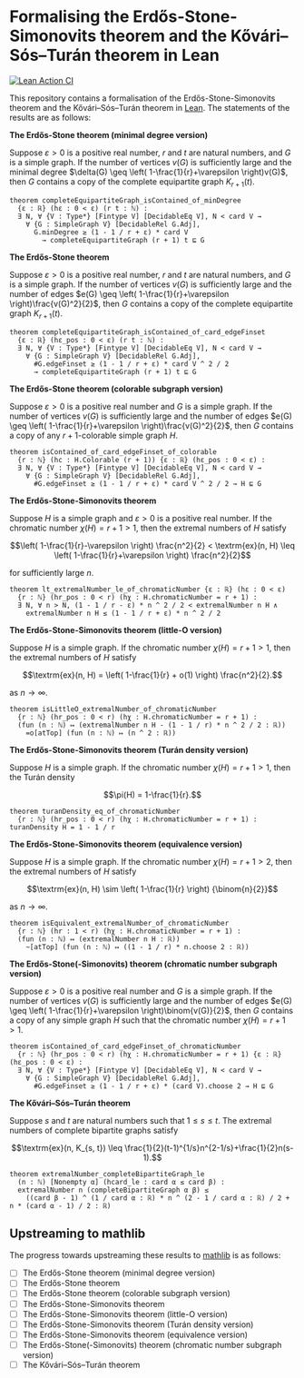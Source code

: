 # Formalising the Erdős-Stone-Simonovits theorem and the Kővári–Sós–Turán theorem in Lean

[![Lean Action CI](https://github.com/mitchell-horner/ErdosStoneSimonovits/actions/workflows/lean_action_ci.yml/badge.svg)](https://github.com/mitchell-horner/ErdosStoneSimonovits/actions/workflows/lean_action_ci.yml)

This repository contains a formalisation of the Erdős-Stone-Simonovits theorem and the Kővári–Sós–Turán theorem in [Lean](https://lean-lang.org/). The statements of the results are as follows:

**The Erdős-Stone theorem (minimal degree version)**

Suppose $\varepsilon > 0$ is a positive real number, $r$ and $t$ are natural numbers, and $G$ is a simple graph. If the number of vertices $v(G)$ is sufficiently large and the minimal degree $\delta(G) \geq \left( 1-\frac{1}{r}+\varepsilon \right)v(G)$, then $G$ contains a copy of the complete equipartite graph $K_{r+1}(t)$.

```lean
theorem completeEquipartiteGraph_isContained_of_minDegree
  {ε : ℝ} (hε : 0 < ε) (r t : ℕ) :
  ∃ N, ∀ {V : Type*} [Fintype V] [DecidableEq V], N < card V →
    ∀ {G : SimpleGraph V} [DecidableRel G.Adj],
      G.minDegree ≥ (1 - 1 / r + ε) * card V
        → completeEquipartiteGraph (r + 1) t ⊑ G
```

**The Erdős-Stone theorem**

Suppose $\varepsilon > 0$ is a positive real number, $r$ and $t$ are natural numbers, and $G$ is a simple graph. If the number of vertices $v(G)$ is sufficiently large and the number of edges $e(G) \geq \left( 1-\frac{1}{r}+\varepsilon \right)\frac{v(G)^2}{2}$, then $G$ contains a copy of the complete equipartite graph $K_{r+1}(t)$.

```lean
theorem completeEquipartiteGraph_isContained_of_card_edgeFinset
  {ε : ℝ} (hε_pos : 0 < ε) (r t : ℕ) :
  ∃ N, ∀ {V : Type*} [Fintype V] [DecidableEq V], N < card V →
    ∀ {G : SimpleGraph V} [DecidableRel G.Adj],
      #G.edgeFinset ≥ (1 - 1 / r + ε) * card V ^ 2 / 2
      → completeEquipartiteGraph (r + 1) t ⊑ G
```

**The Erdős-Stone theorem (colorable subgraph version)**

Suppose $\varepsilon > 0$ is a positive real number and $G$ is a simple graph. If the number of vertices $v(G)$ is sufficiently large and the number of edges $e(G) \geq \left( 1-\frac{1}{r}+\varepsilon \right)\frac{v(G)^2}{2}$, then $G$ contains a copy of any $r+1$-colorable simple graph $H$.

```lean
theorem isContained_of_card_edgeFinset_of_colorable
  {r : ℕ} (hc : H.Colorable (r + 1)) {ε : ℝ} (hε_pos : 0 < ε) :
  ∃ N, ∀ {V : Type*} [Fintype V] [DecidableEq V], N < card V →
    ∀ {G : SimpleGraph V} [DecidableRel G.Adj],
      #G.edgeFinset ≥ (1 - 1 / r + ε) * card V ^ 2 / 2 → H ⊑ G
```

**The Erdős-Stone-Simonovits theorem**

Suppose $H$ is a simple graph and $\varepsilon > 0$ is a positive real number. If the chromatic number $\chi(H) = r+1 > 1$, then the extremal numbers of $H$ satisfy

$$\left( 1-\frac{1}{r}-\varepsilon \right) \frac{n^2}{2} < \textrm{ex}(n, H) \leq \left( 1-\frac{1}{r}+\varepsilon \right) \frac{n^2}{2}$$ 

for sufficiently large $n$.

```lean
theorem lt_extremalNumber_le_of_chromaticNumber {ε : ℝ} (hε : 0 < ε)
  {r : ℕ} (hr_pos : 0 < r) (hχ : H.chromaticNumber = r + 1) :
  ∃ N, ∀ n > N, (1 - 1 / r - ε) * n ^ 2 / 2 < extremalNumber n H ∧
    extremalNumber n H ≤ (1 - 1 / r + ε) * n ^ 2 / 2
```

**The Erdős-Stone-Simonovits theorem (little-O version)**

Suppose $H$ is a simple graph. If the chromatic number $\chi(H) = r+1 > 1$, then the extremal numbers of $H$ satisfy

$$\textrm{ex}(n, H) = \left( 1-\frac{1}{r} + o(1) \right) \frac{n^2}{2}.$$

as $n \rightarrow \infty$.

```lean
theorem isLittleO_extremalNumber_of_chromaticNumber
  {r : ℕ} (hr_pos : 0 < r) (hχ : H.chromaticNumber = r + 1) :
  (fun (n : ℕ) ↦ (extremalNumber n H - (1 - 1 / r) * n ^ 2 / 2 : ℝ))
    =o[atTop] (fun (n : ℕ) ↦ (n ^ 2 : ℝ))
```

**The Erdős-Stone-Simonovits theorem (Turán density version)**

Suppose $H$ is a simple graph. If the chromatic number $\chi(H) = r+1 > 1$, then the Turán density

$$\pi(H) = 1-\frac{1}{r}.$$

```lean
theorem turanDensity_eq_of_chromaticNumber
  {r : ℕ} (hr_pos : 0 < r) (hχ : H.chromaticNumber = r + 1) : turanDensity H = 1 - 1 / r
```

**The Erdős-Stone-Simonovits theorem (equivalence version)**

Suppose $H$ is a simple graph. If the chromatic number $\chi(H) = r+1 > 2$, then the extremal numbers of $H$ satisfy

$$\textrm{ex}(n, H) \sim \left( 1-\frac{1}{r} \right) {\binom{n}{2}}$$

as $n \rightarrow \infty$.

```lean
theorem isEquivalent_extremalNumber_of_chromaticNumber
  {r : ℕ} (hr : 1 < r) (hχ : H.chromaticNumber = r + 1) :
  (fun (n : ℕ) ↦ (extremalNumber n H : ℝ))
    ~[atTop] (fun (n : ℕ) ↦ ((1 - 1 / r) * n.choose 2 : ℝ))
```

**The Erdős-Stone(-Simonovits) theorem (chromatic number subgraph version)**

Suppose $\varepsilon > 0$ is a positive real number and $G$ is a simple graph. If the number of vertices $v(G)$ is sufficiently large and the number of edges $e(G) \geq \left( 1-\frac{1}{r}+\varepsilon \right)\binom{v(G)}{2}$, then $G$ contains a copy of any simple graph $H$ such that the chromatic number $\chi(H) = r+1 > 1$.

```lean
theorem isContained_of_card_edgeFinset_of_chromaticNumber
  {r : ℕ} (hr_pos : 0 < r) (hχ : H.chromaticNumber = r + 1) {ε : ℝ} (hε_pos : 0 < ε) :
  ∃ N, ∀ {V : Type*} [Fintype V] [DecidableEq V], N < card V →
    ∀ {G : SimpleGraph V} [DecidableRel G.Adj],
      #G.edgeFinset ≥ (1 - 1 / r + ε) * (card V).choose 2 → H ⊑ G
```

**The Kővári–Sós–Turán theorem**

Suppose $s$ and $t$ are natural numbers such that $1 \leq s \leq t$. The extremal numbers of complete bipartite graphs satisfy 

$$\textrm{ex}(n, K_{s, t}) \leq \frac{1}{2}(t-1)^{1/s}n^{2-1/s}+\frac{1}{2}n(s-1).$$

```lean
theorem extremalNumber_completeBipartiteGraph_le
  (n : ℕ) [Nonempty α] (hcard_le : card α ≤ card β) :
  extremalNumber n (completeBipartiteGraph α β) ≤
    ((card β - 1) ^ (1 / card α : ℝ) * n ^ (2 - 1 / card α : ℝ) / 2 + n * (card α - 1) / 2 : ℝ)
```

## Upstreaming to mathlib

The progress towards upstreaming these results to [mathlib](https://github.com/leanprover-community/mathlib4) is as follows:

- [ ] The Erdős-Stone theorem (minimal degree version)
- [ ] The Erdős-Stone theorem
- [ ] The Erdős-Stone theorem (colorable subgraph version)
- [ ] The Erdős-Stone-Simonovits theorem
- [ ] The Erdős-Stone-Simonovits theorem (little-O version)
- [ ] The Erdős-Stone-Simonovits theorem (Turán density version)
- [ ] The Erdős-Stone-Simonovits theorem (equivalence version)
- [ ] The Erdős-Stone(-Simonovits) theorem (chromatic number subgraph version)
- [ ] The Kővári–Sós–Turán theorem
